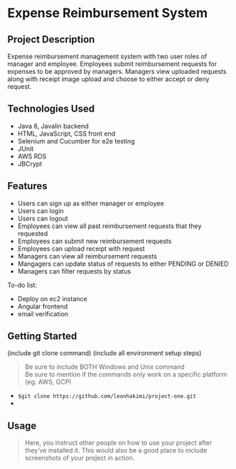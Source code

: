 # Expense Reimbursement System

## Project Description

Expense reimbursement management system with two user roles of manager and employee. Employees submit reimbursement requests for expenses to be approved by managers. Managers view uploaded requests along with receipt image upload and choose to either accept or deny request.

## Technologies Used

* Java 8, Javalin backend
* HTML, JavaScript, CSS front end
* Selenium and Cucumber for e2e testing
* JUnit
* AWS RDS 
* JBCrypt

## Features
* Users can sign up as either manager or employee
* Users can login
* Users can logout
* Employees can view all past reimbursement requests that they requested
* Employees can submit new reimbursement requests
* Employees can upload receipt with request
* Managers can view all reimbursement requests
* Mangagers can update status of requests to either PENDING or DENIED
* Managers can filter requests by status

To-do list:
* Deploy on ec2 instance
* Angular frontend
* email verification

## Getting Started
   
(include git clone command)
(include all environment setup steps)

> Be sure to include BOTH Windows and Unix command  
> Be sure to mention if the commands only work on a specific platform (eg. AWS, GCP)

- `$git clone https://github.com/leonhakimi/project-one.git`
-  

## Usage

> Here, you instruct other people on how to use your project after they’ve installed it. This would also be a good place to include screenshots of your project in action.

